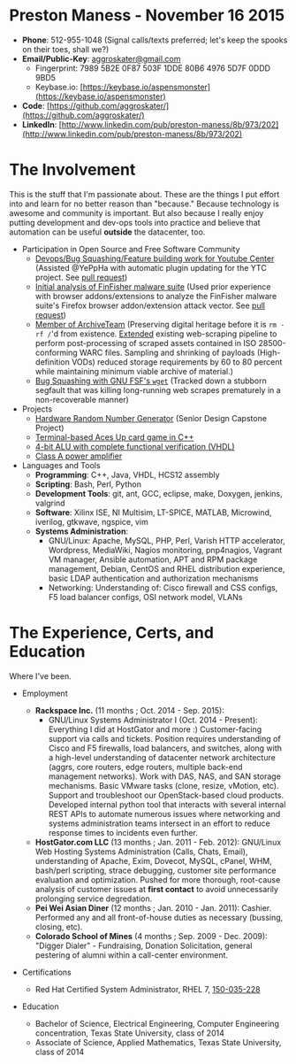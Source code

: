 # Preston Maness - November 16 2015

* __Phone__: 512-955-1048 (Signal calls/texts preferred; let's keep the spooks on their toes, shall we?)
* __Email/Public-Key__: aggroskater@gmail.com 
    * Fingerprint: 7989 5B2E 0F87 503F 1DDE  80B6 4976 5D7F 0DDD 9BD5
    * Keybase.io: [https://keybase.io/aspensmonster](https://keybase.io/aspensmonster)
* __Code__: [https://github.com/aggroskater/](https://github.com/aggroskater/) 
* __LinkedIn__: [http://www.linkedin.com/pub/preston-maness/8b/973/202](http://www.linkedin.com/pub/preston-maness/8b/973/202)

# The Involvement

This is the stuff that I'm passionate about. These are the things I put effort 
into and learn for no better reason than "because." Because technology is 
awesome and community is important. But also because I really enjoy putting
development and dev-ops tools into practice and believe that automation can
be useful __outside__ the datacenter, too.

* Participation in Open Source and Free Software Community
    * [Devops/Bug Squashing/Feature building work for Youtube Center](https://github.com/YePpHa/YouTubeCenter/issues/219) (Assisted @YePpHa with automatic plugin updating for the YTC project. See [pull request](https://github.com/YePpHa/YouTubeCenter/pull/222))
    * [Initial analysis of FinFisher malware suite](https://github.com/FinFisher/FinFly-Web/tree/master/xpi) (Used prior experience with browser addons/extensions to analyze the FinFisher malware suite's Firefox browser addon/extension attack vector. See [pull request](https://github.com/FinFisher/FinFly-Web/pull/4))
    * [Member of ArchiveTeam](http://www.archiveteam.org/index.php?title=Special%3ASearch&search=aggroskater&go=Go) (Preserving digital heritage before it is `rm -rf /`'d from existence. [Extended](https://github.com/aggroskater/twitchtv-grab) existing web-scraping pipeline to perform post-processing of scraped assets contained in ISO 28500-conforming WARC files. Sampling and shrinking of payloads (High-definition VODs) reduced storage requirements by 60 to 80 percent while maintaining minimum viable archive of material.)
    * [Bug Squashing with GNU FSF's `wget`](https://savannah.gnu.org/bugs/index.php?36570) (Tracked down a stubborn segfault that was killing long-running web scrapes prematurely in a non-recoverable manner)
* Projects
    * [Hardware Random Number Generator](https://github.com/aggroskater/ee4390-senior-design-i/) (Senior Design Capstone Project)
    * [Terminal-based Aces Up card game in C++](https://github.com/aggroskater/cardgame.git)
    * [4-bit ALU with complete functional verification (VHDL)](https://github.com/aggroskater/33421-vhdl-digital-design/Project-4-4bit-ALU/)
    * [Class A power amplifier](https://github.com/aggroskater/ee3350-project/blob/master/final-schem.png)
* Languages and Tools
    * __Programming__: C++, Java, VHDL, HCS12 assembly
    * __Scripting__: Bash, Perl, Python
    * __Development Tools__: git, ant, GCC, eclipse, make, Doxygen, jenkins,
      valgrind
    * __Software__: Xilinx ISE, NI Multisim, LT-SPICE, MATLAB, Microwind,
      iverilog, gtkwave, ngspice, vim
    * __Systems Administration__: 
        * GNU/Linux: Apache, MySQL, PHP, Perl, Varish HTTP accelerator,
	  Wordpress, MediaWiki, Nagios monitoring, pnp4nagios, Vagrant VM
manager, Ansible automation, APT and RPM package management, Debian, CentOS and
RHEL distribution experience, basic LDAP authentication and authorization
mechanisms
        * Networking: Understanding of: Cisco firewall and CSS configs, F5 load
	  balancer configs, OSI network model, VLANs

# The Experience, Certs, and Education

Where I've been.

* Employment
    * __Rackspace Inc.__ (11 months ; Oct. 2014 - Sep. 2015):
        * GNU/Linux Systems Administrator I (Oct. 2014 - Present): Everything I
          did at HostGator and more :) Customer-facing support via calls and
tickets. Position requires understanding of Cisco and F5 firewalls, load
balancers, and switches, along with a high-level understanding of datacenter
network architecture (aggrs, core routers, edge routers, multiple back-end
management networks). Work with DAS, NAS, and SAN storage mechanisms.  Basic
VMware tasks (clone, resize, vMotion, etc). Support and troubleshoot our
OpenStack-based cloud products. Developed internal python tool that interacts
with several internal REST APIs to automate numerous issues where networking
and systems administration teams intersect in an effort to reduce response
times to incidents even further.
    * __HostGator.com LLC__ (13 months ; Jan. 2011 - Feb. 2012): GNU/Linux Web
      Hosting Systems Administration (Calls, Chats, Email), understanding of
Apache, Exim, Dovecot, MySQL, cPanel, WHM, bash/perl scripting, strace
debugging, customer site performance evaluation and optimization. Pushed for
more thorough, root-cause analysis of customer issues at __first contact__ to
avoid unnecessarily prolonging service degredation.
    * __Pei Wei Asian Diner__ (12 months ; Jan. 2010 - Jan. 2011): Cashier.
      Performed any and all front-of-house duties as necessary (bussing,
closing, etc).
    * __Colorado School of Mines__ (4 months ; Sep. 2009 - Dec. 2009): "Digger
      Dialer" - Fundraising, Donation Solicitation, general pestering of alumni
      within a call-center environment.

* Certifications
    * Red Hat Certified System Administrator, RHEL 7,
      [150-035-228](https://www.redhat.com/wapps/training/certification/verify.html?certNumber=150-035-228&isSearch=False&verify=Verify)

* Education
    * Bachelor of Science, Electrical Engineering, Computer Engineering
      concentration, Texas State University, class of 2014
    * Associate of Science, Applied Mathematics, Texas State University, class
      of 2014
